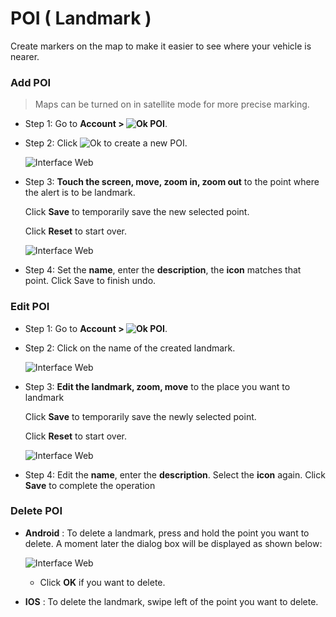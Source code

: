 #  POI ( Landmark )

Create markers on the map to make it easier to see where your vehicle is nearer.

<div id="poi"> 
</div>

### Add POI

> Maps can be turned on in satellite mode for more precise marking.

- Step 1: Go to **Account  > <span class="icon-left svg-filter-info">![Ok](/docs/assets/images/web-interface/icon/SVG/icons8-flag-2.svg) POI**.

- Step 2: Click <span class="icon-left svg-filter-tick">![Ok](/docs/assets/images/web-interface/icon/SVG/plus.svg) to create a new POI.

    <span class="icon-left5">![Interface Web](/docs/assets/images/web-english/gotrack365-el/add-poi-3.jpg)

- Step 3: **Touch the screen, move, zoom in, zoom out** to the point where the alert is to be landmark.

    Click **Save** to temporarily save the new selected point.

    Click **Reset** to start over.

    <span class="icon-left5">![Interface Web](/docs/assets/images/web-english/gotrack365-el/add-poi-4.jpg)

- Step 4: Set the **name**, enter the **description**, the **icon** matches that point. Click Save to finish undo.
  
### Edit POI

- Step 1: Go to **Account  > <span class="icon-left svg-filter-info">![Ok](/docs/assets/images/web-interface/icon/SVG/icons8-flag-2.svg) POI**.
- Step 2: Click on the name of the created landmark.

    <span class="icon-left5">![Interface Web](/docs/assets/images/web-english/gotrack365-el/edit-poi-3.jpg)

- Step 3: **Edit the landmark, zoom, move** to the place you want to landmark

    Click **Save** to temporarily save the newly selected point.

    Click **Reset** to start over.

    <span class="icon-left5">![Interface Web](/docs/assets/images/web-english/gotrack365-el/edit-poi.jpg)

- Step 4: Edit the **name**, enter the **description**. Select the **icon** again. Click **Save** to complete the operation

### Delete POI

* **Android** : To delete a landmark, press and hold the point you want to delete. A moment later the dialog box will be displayed as shown below:

    <span class="icon-left4">![Interface Web](/docs/assets/images/web-english/gotrack365-el/delete-poi.jpg)
    
    * Click **OK** if you want to delete.

* **IOS** : To delete the landmark, swipe left of the point you want to delete.

